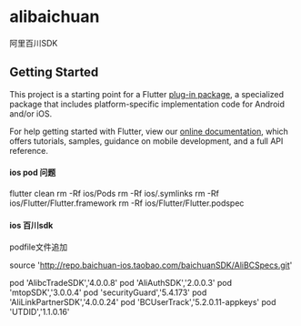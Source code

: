 # alibaichuan

阿里百川SDK

## Getting Started

This project is a starting point for a Flutter
[plug-in package](https://flutter.dev/developing-packages/),
a specialized package that includes platform-specific implementation code for
Android and/or iOS.

For help getting started with Flutter, view our 
[online documentation](https://flutter.dev/docs), which offers tutorials, 
samples, guidance on mobile development, and a full API reference.


#### ios pod 问题
flutter clean
rm -Rf ios/Pods
rm -Rf ios/.symlinks
rm -Rf ios/Flutter/Flutter.framework
rm -Rf ios/Flutter/Flutter.podspec

#### ios 百川sdk 
podfile文件追加


source 'http://repo.baichuan-ios.taobao.com/baichuanSDK/AliBCSpecs.git'

pod 'AlibcTradeSDK','4.0.0.8'
pod 'AliAuthSDK','2.0.0.3'
pod 'mtopSDK','3.0.0.4'
pod 'securityGuard','5.4.173'
pod 'AliLinkPartnerSDK','4.0.0.24'
pod 'BCUserTrack','5.2.0.11-appkeys'
pod 'UTDID','1.1.0.16'